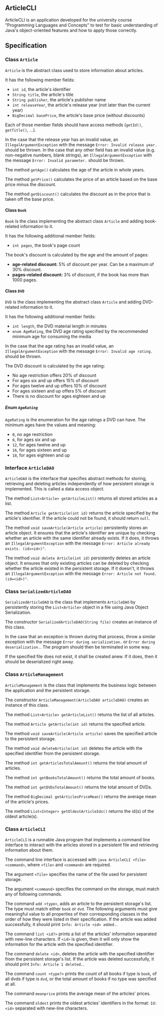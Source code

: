ArticleCLI
---

ArticleCLI is an application developed for the university course "Programming Languages and Concepts" to test for basic 
understanding of Java's object-oriented features and how to apply those correctly.

## Specification

### Class `Article`

`Article` is the abstract class used to store information about articles.

It has the following member fields:

- `int id`, the article's identifier
- `String title`, the article's title
- `String publisher`, the article's publisher name
- `int releaseYear`, the article's release year (not later than the current year)
- `BigDecimal basePrice`, the article's base price (without discounts)

Each of those member fields should have access methods (`getId()`, `getTitle()`, ...).

In the case that the release year has an invalid value, an `IllegalArgumentException` with the message 
`Error: Invalid release year.` should be thrown. In the case that any other field has an invalid value (e.g. 
non-negative numbers, blank strings), an `IllegalArgumentException` with the message `Error: Invalid parameter.` should 
be thrown.

The method `getAge()` calculates the age of the article in whole years.

The method `getPrice()` calculates the price of an article based on the base price minus the discount.

The method `getDiscount()` calculates the discount as in the price that is taken off the base price.

#### Class `Book`

`Book` is the class implementing the abstract class `Article` and adding book-related information to it.

It has the following additional member fields:

- `int pages`, the book's page count

The book's discount is calculated by the age and the amount of pages:

- **age-related discount:** 5% of discount per year. Can be a maximum of 30% discount.
- **pages-related discount:** 3% of discount, if the book has more than 1000 pages.

#### Class `DVD`

`DVD` is the class implementing the abstract class `Article` and adding DVD-related information to it.

It has the following additional member fields:

- `int length`, the DVD material length in minutes
- `enum AgeRating`, the DVD age rating specified by the recommended minimum age for consuming the media

In the case that the age rating has an invalid value, an `IllegalArgumentException` with the message 
`Error: Invalid age rating.` should be thrown.

The DVD discount is calculated by the age rating:

- No age restriction offers 20% of discount
- For ages six and up offers 15% of discount
- For ages twelve and up offers 10% of discount
- For ages sixteen and up offers 5% of discount
- There is no discount for ages eighteen and up

##### Enum `AgeRating`

`AgeRating` is the enumeration for the age ratings a DVD can have. The minimum ages have the values and meaning:

- `0`, no age restriction
- `6`, for ages six and up
- `12`, for ages twelve and up
- `16`, for ages sixteen and up
- `18`, for ages eighteen and up

### Interface `ArticleDAO`

`ArticleDAO` is the interface that specifies abstract methods for storing, retrieving and deleting articles
independently of how persistent storage is implemented. This is called a data access object.

The method `List<Article> getArticleList()` returns all stored articles as a list.

The method `Article getArticle(int id)` returns the article specified by the article's identifier. If the article could 
not be found, it should return `null`.

The method `void saveArticle(Article article)` persistently stores an article object. It ensures that the article's
identifier are unique by checking whether an article with the same identifier already exists. If it does, it throws an 
`IllegalArgumentException` with the message `Error: Article already exists. (id=<id>)"`.

The method `void delete Article(int id)` persistently deletes an article object. It ensures that only existing articles 
can be deleted by checking whether the article existed in the persistent storage. If it doesn't, it throws an 
`IllegalArgumentException` with the message `Error: Article not found. (id=<id>)"`.

### Class `SerializedArticleDAO`

`SerializedArticleDAO` is the class that implements `ArticleDAO` by persistently storing the `List<Article>` object in 
a file using Java Object Serialization.

The constructor `SerializedArticleDAO(String file)` creates an instance of this class.

In the case that an exception is thrown during that process, throw a similar exception with the message 
`Error during serialization.` or `Error during deserialization.`. The program should then be terminated in some way.

If the specified file does not exist, it shall be created anew. If it does, then it should be deserialized right away.

### Class `ArticleManagement`

`ArticleManagement` is the class that implements the business logic between the application and the persistent storage.

The constructor `ArticleManagement(ArticleDAO articleDAO)` creates an instance of this class.

The method `List<Article> getArticleList()` returns the list of all articles.

The method `Article getArticle(int id)` returns the specified article.

The method `void saveArticle(Article article)` saves the specified article to the persistent storage.

The method `void deleteArticle(int id)` deletes the article with the specified identifier from the persistent storage.

The method `int getArticlesTotalAmount()` returns the total amount of articles.

The method `int getBooksTotalAmount()` returns the total amount of books.

The method `int getDVDsTotalAmount()` returns the total amount of DVDs.

The method `BigDecimal getArticlesPriceMean()` returns the average mean of the article's prices.

The method `List<Integer> getOldestArticleIds()` returns the id(s) of the oldest article(s).

### Class `ArticleCLI`

`ArticleCLI` is a runnable Java program that implements a command line interface to interact with the articles stored 
in a persistent file and retrieving information about them.

The command line interface is accessed with `java ArticleCLI <file> <command>`, where `<file>` and `<command>` are required.

The argument `<file>` specifies the name of the file used for persistent storage.

The argument `<command>` specifies the command on the storage, must match any of following commands.

The command `add <type>`, adds an article to the persistent storage's list. The type must match either `book` or `dvd`.
The following arguments must give meaningful value to all properties of their corresponding classes in the order of how 
they were listed in their specification. If the article was added successfully, it should print `Info: Article <id> added.`.

The command `list <id?>` prints a list of the articles' information separated with new-line characters. If `<id>` is 
given, then it will only show the information for the article with the specified identifier.

The command `delete <id>`, deletes the article with the specified identifier from the persistent storage's list. If the 
article was deleted successfully, it should print `Info: Article 1 deleted.`.

The command `count <type?>` prints the count of all books if type is `book`, of all dvds if type is `dvd`, or the total 
amount of books if no type was specified at all.

The command `meanprice` prints the average mean of the articles' prices.

The command `oldest` prints the oldest articles' identifiers in the format: `Id: <id>` separated with new-line 
characters.
